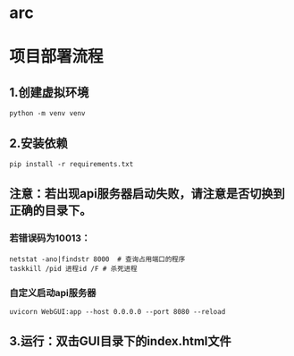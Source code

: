 # arc

# 项目部署流程

## 1.创建虚拟环境

    python -m venv venv

## 2.安装依赖

    pip install -r requirements.txt

## 注意：若出现api服务器启动失败，请注意是否切换到正确的目录下。

### 若错误码为10013：
    
    netstat -ano|findstr 8000  # 查询占用端口的程序
    taskkill /pid 进程id /F # 杀死进程

### 自定义启动api服务器

    uvicorn WebGUI:app --host 0.0.0.0 --port 8080 --reload  

## 3.运行：双击GUI目录下的index.html文件
